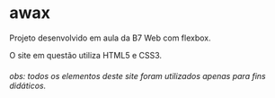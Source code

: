 # awax

Projeto desenvolvido em aula da B7 Web com flexbox.

O site em questão utiliza HTML5 e CSS3.

###### obs: todos os elementos deste site foram utilizados apenas para fins didáticos. 
